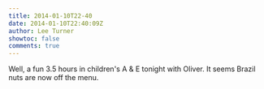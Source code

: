 ```yaml
---
title: 2014-01-10T22-40
date: 2014-01-10T22:40:09Z
author: Lee Turner
showtoc: false
comments: true
---
```


Well, a fun 3.5 hours in children's A &amp; E tonight with Oliver. It seems Brazil nuts are now off the menu.

